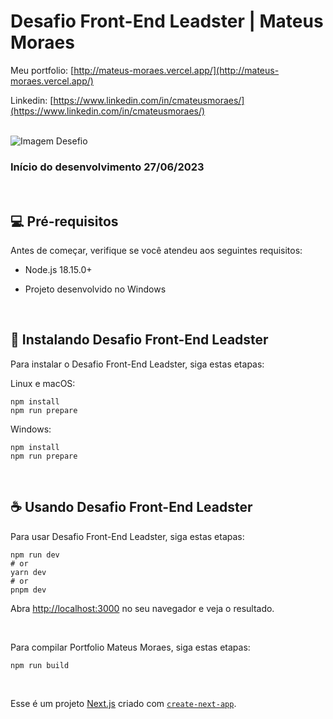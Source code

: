 # Desafio Front-End Leadster | Mateus Moraes

Meu portfolio: [http://mateus-moraes.vercel.app/](http://mateus-moraes.vercel.app/)

Linkedin: [https://www.linkedin.com/in/cmateusmoraes/](https://www.linkedin.com/in/cmateusmoraes/)

<br/>

<img src="#" alt="Imagem Desefio">

<br/>

### Início do desenvolvimento 27/06/2023

<br/>

## 💻 Pré-requisitos

Antes de começar, verifique se você atendeu aos seguintes requisitos:

* Node.js 18.15.0+

* Projeto desenvolvido no Windows
   

<br/>

## 🚀 Instalando Desafio Front-End Leadster

Para instalar o Desafio Front-End Leadster, siga estas etapas:

Linux e macOS:
```
npm install
npm run prepare
```

Windows:
```
npm install
npm run prepare
```

<br/>

## ☕ Usando Desafio Front-End Leadster

Para usar Desafio Front-End Leadster, siga estas etapas:

```
npm run dev
# or
yarn dev
# or
pnpm dev
```
Abra [http://localhost:3000](http://localhost:3000) no seu navegador e veja o resultado.

<br/>

Para compilar Portfolio Mateus Moraes, siga estas etapas:

```
npm run build
```

<br/>

Esse é um projeto [Next.js](https://nextjs.org/) criado com [`create-next-app`](https://github.com/vercel/next.js/tree/canary/packages/create-next-app).